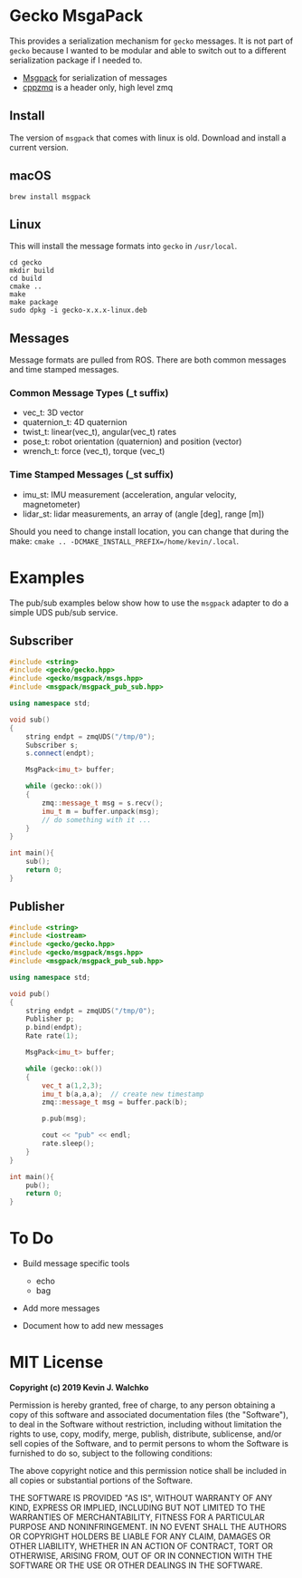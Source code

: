 # Gecko MsgaPack

This provides a serialization mechanism for `gecko` messages. It is not part of `gecko`
because I wanted to be modular and able to switch out to a different serialization
package if I needed to.

- [Msgpack](https://msgpack.org/index.html) for serialization of messages
- [cppzmq](https://github.com/zeromq/cppzmq) is a header only, high level zmq

## Install

The version of `msgpack` that comes with linux is old. Download and install a current version.

## macOS

```
brew install msgpack
```

## Linux

This will install the message formats into `gecko` in `/usr/local`.

```
cd gecko
mkdir build
cd build
cmake ..
make
make package
sudo dpkg -i gecko-x.x.x-linux.deb
```

## Messages

Message formats are pulled from ROS. There are both common messages and time
stamped messages.

### Common Message Types (\_t suffix)

- vec_t: 3D vector
- quaternion_t: 4D quaternion
- twist_t: linear(vec_t), angular(vec_t) rates
- pose_t: robot orientation (quaternion) and position (vector)
- wrench_t: force (vec_t), torque (vec_t)

### Time Stamped Messages (\_st suffix)

- imu_st: IMU measurement (acceleration, angular velocity, magnetometer)
- lidar_st: lidar measurements, an array of (angle [deg], range [m])

Should you need to change install location, you can change that during the make:
`cmake .. -DCMAKE_INSTALL_PREFIX=/home/kevin/.local`.

# Examples

The pub/sub examples below show how to use the `msgpack` adapter to
do a simple UDS pub/sub service.

## Subscriber

```cpp
#include <string>
#include <gecko/gecko.hpp>
#include <gecko/msgpack/msgs.hpp>
#include <msgpack/msgpack_pub_sub.hpp>

using namespace std;

void sub()
{
    string endpt = zmqUDS("/tmp/0");
    Subscriber s;
    s.connect(endpt);

    MsgPack<imu_t> buffer;

    while (gecko::ok())
    {
        zmq::message_t msg = s.recv();
        imu_t m = buffer.unpack(msg);
        // do something with it ...
    }
}

int main(){
    sub();
    return 0;
}
```

## Publisher

```cpp
#include <string>
#include <iostream>
#include <gecko/gecko.hpp>
#include <gecko/msgpack/msgs.hpp>
#include <msgpack/msgpack_pub_sub.hpp>

using namespace std;

void pub()
{
    string endpt = zmqUDS("/tmp/0");
    Publisher p;
    p.bind(endpt);
    Rate rate(1);

    MsgPack<imu_t> buffer;

    while (gecko::ok())
    {
        vec_t a(1,2,3);
        imu_t b(a,a,a);  // create new timestamp
        zmq::message_t msg = buffer.pack(b);

        p.pub(msg);

        cout << "pub" << endl;
        rate.sleep();
    }
}

int main(){
    pub();
    return 0;
}
```

# To Do

- Build message specific tools
    - echo
    - bag

- Add more messages
- Document how to add new messages

# MIT License

**Copyright (c) 2019 Kevin J. Walchko**

Permission is hereby granted, free of charge, to any person obtaining a copy
of this software and associated documentation files (the "Software"), to deal
in the Software without restriction, including without limitation the rights
to use, copy, modify, merge, publish, distribute, sublicense, and/or sell
copies of the Software, and to permit persons to whom the Software is
furnished to do so, subject to the following conditions:

The above copyright notice and this permission notice shall be included in all
copies or substantial portions of the Software.

THE SOFTWARE IS PROVIDED "AS IS", WITHOUT WARRANTY OF ANY KIND, EXPRESS OR
IMPLIED, INCLUDING BUT NOT LIMITED TO THE WARRANTIES OF MERCHANTABILITY,
FITNESS FOR A PARTICULAR PURPOSE AND NONINFRINGEMENT. IN NO EVENT SHALL THE
AUTHORS OR COPYRIGHT HOLDERS BE LIABLE FOR ANY CLAIM, DAMAGES OR OTHER
LIABILITY, WHETHER IN AN ACTION OF CONTRACT, TORT OR OTHERWISE, ARISING FROM,
OUT OF OR IN CONNECTION WITH THE SOFTWARE OR THE USE OR OTHER DEALINGS IN THE
SOFTWARE.
